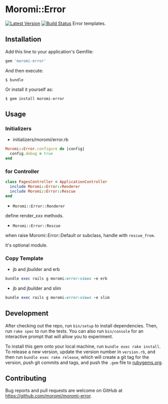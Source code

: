 # Moromi::Error

[![Latest Version](https://img.shields.io/gem/v/moromi-error.svg)](http://rubygems.org/gems/moromi-error)
[![Build Status](https://github.com/moromi/moromi-error/workflows/Ruby/badge.svg)](https://github.com/moromi/moromi-error/actions)
Error templates.

## Installation

Add this line to your application's Gemfile:

```ruby
gem 'moromi-error'
```

And then execute:

    $ bundle

Or install it yourself as:

    $ gem install moromi-error

## Usage

### Initializers

- initializers/moromi/error.rb

```ruby
Moromi::Error.configure do |config|
  config.debug = true
end
```

### for Controller

```ruby
class PagesController < ApplicationController
  include Moromi::Error::Renderer
  include Moromi::Error::Rescue
end
```

- `Moromi::Error::Renderer`

define render_xxx methods.

- `Moromi::Error::Rescue`

when raise Moromi::Error::Default or subclass, handle with `rescue_from`.

it's optional module.

### Copy Template

- jb and jbuilder and erb

```ruby
bundle exec rails g moromi:error:views -e erb
```

- jb and jbuilder and slim

```ruby
bundle exec rails g moromi:error:views -e slim
```

## Development

After checking out the repo, run `bin/setup` to install dependencies. Then, run `rake spec` to run the tests. You can also run `bin/console` for an interactive prompt that will allow you to experiment.

To install this gem onto your local machine, run `bundle exec rake install`. To release a new version, update the version number in `version.rb`, and then run `bundle exec rake release`, which will create a git tag for the version, push git commits and tags, and push the `.gem` file to [rubygems.org](https://rubygems.org).

## Contributing

Bug reports and pull requests are welcome on GitHub at https://github.com/moromi/moromi-error.

